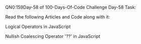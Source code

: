 QN0:159Day-58 of 100-Days-Of-Code Challenge Day-58 Task:

Read the following Articles and Code along with it:

Logical Operators in JavaScript

Nullish Coalescing Operator '??' in JavaScript
